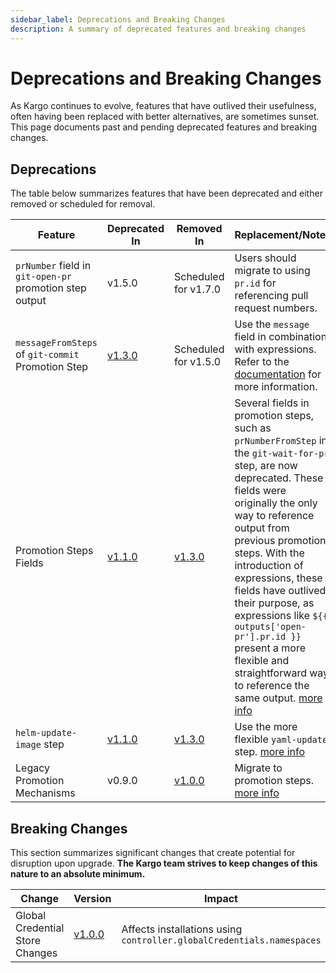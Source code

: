 ```yaml
---
sidebar_label: Deprecations and Breaking Changes
description: A summary of deprecated features and breaking changes
---
```


# Deprecations and Breaking Changes

As Kargo continues to evolve, features that have outlived their usefulness,
often having been replaced with better alternatives, are sometimes sunset. This
page documents past and pending deprecated features and breaking changes.

## Deprecations

The table below summarizes features that have been deprecated and either removed or scheduled for removal.

| Feature | Deprecated In | Removed In | Replacement/Notes |
|---------|---------------|------------|-------------------|
| `prNumber` field in `git-open-pr` promotion step output | v1.5.0 | Scheduled for v1.7.0 | Users should migrate to using `pr.id` for referencing pull request numbers. |
| `messageFromSteps` of `git-commit` Promotion Step | [v1.3.0](./96-v1.3.0.md#new-deprecations) | Scheduled for v1.5.0 | Use the `message` field in combination with expressions. Refer to the [documentation](https://main.docs.kargo.io/user-guide/reference-docs/promotion-steps/git-commit/#composed-commit-message) for more information. |
| Promotion Steps Fields | [v1.1.0](./98-v1.1.0.md#new-and-updated-promotion-steps) | [v1.3.0](./96-v1.3.0.md#breaking-changes) | Several fields in promotion steps, such as `prNumberFromStep` in the `git-wait-for-pr` step, are now deprecated. These fields were originally the only way to reference output from previous promotion steps. With the introduction of expressions, these fields have outlived their purpose, as expressions like `${{ outputs['open-pr'].pr.id }}` present a more flexible and straightforward way to reference the same output. [more info](./98-v1.1.0.md#new-and-updated-promotion-steps) |
| `helm-update-image` step | [v1.1.0](./98-v1.1.0.md#new-and-updated-promotion-steps) | [v1.3.0](./96-v1.3.0.md#breaking-changes) | Use the more flexible `yaml-update` step. [more info](./98-v1.1.0.md#new-and-updated-promotion-steps) |
| Legacy Promotion Mechanisms | v0.9.0 | [v1.0.0](./99-v1.0.0.md#breaking-changes) | Migrate to promotion steps. [more info](./99-v1.0.0.md#breaking-changes) |

## Breaking Changes

This section summarizes significant changes that create potential for disruption
upon upgrade. __The Kargo team strives to keep changes of this nature to an
absolute minimum.__

| Change | Version | Impact | Migration Path |
|--------|---------|--------|----------------|
| Global Credential Store Changes | [v1.0.0](./99-v1.0.0.md#breaking-changes) | Affects installations using `controller.globalCredentials.namespaces` | Manually create a `RoleBinding`s to permit controller access to "global" credential namespaces _or_ set `controller.serviceAccount.clusterWideSecretReadingEnabled` to `true` at install time (not recommended). [more info](./99-v1.0.0.md#breaking-changes) |
